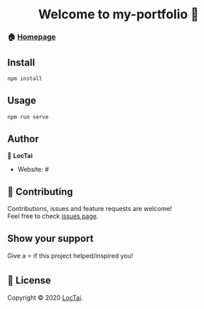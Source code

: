 <h1 align="center">Welcome to my-portfolio 👋</h1>

### 🏠 [Homepage](#)

## Install

```sh
npm install
```

## Usage

```sh
npm run serve
```

## Author

👤 **LocTai**

* Website: #


## 🤝 Contributing

Contributions, issues and feature requests are welcome!<br />Feel free to check [issues page](https://github.com/taijoe/portfolio/issues). 

## Show your support

Give a ⭐️ if this project helped/inspired you!

## 📝 License

Copyright © 2020 [LocTai](https://github.com/taijoe).
